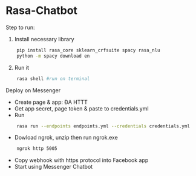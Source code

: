 # Rasa-Chatbot

Step to run:

1. Install necessary library

```bash
	pip install rasa_core sklearn_crfsuite spacy rasa_nlu
	python -m spacy download en
```

2. Run it

```bash
	rasa shell #run on terminal
```

Deploy on Messenger

- Create page & app: ĐA HTTT
- Get app secret, page token & paste to credentials.yml
- Run

```bash
	rasa run --endpoints endpoints.yml --credentials credentials.yml
```

- Dowload ngrok, unzip then run ngrok.exe

```bash
	ngrok http 5005
```

- Copy webhook with https protocol into Facebook app
- Start using Messenger Chatbot
